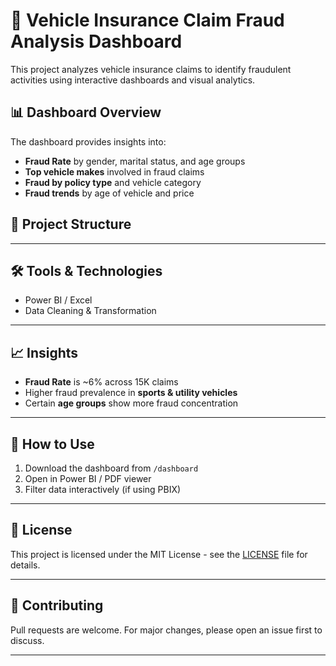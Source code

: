 # 🚗 Vehicle Insurance Claim Fraud Analysis Dashboard

This project analyzes vehicle insurance claims to identify fraudulent activities using interactive dashboards and visual analytics.

## 📊 Dashboard Overview
The dashboard provides insights into:
- **Fraud Rate** by gender, marital status, and age groups
- **Top vehicle makes** involved in fraud claims
- **Fraud by policy type** and vehicle category
- **Fraud trends** by age of vehicle and price



## 📁 Project Structure



---

## 🛠 Tools & Technologies
- Power BI / Excel
- Data Cleaning & Transformation

---

## 📈 Insights
- **Fraud Rate** is ~6% across 15K claims
- Higher fraud prevalence in **sports & utility vehicles**
- Certain **age groups** show more fraud concentration

---

## 📂 How to Use
1. Download the dashboard from `/dashboard`
2. Open in Power BI / PDF viewer
3. Filter data interactively (if using PBIX)

---

## 📜 License
This project is licensed under the MIT License - see the [LICENSE](LICENSE) file for details.

---

## 🤝 Contributing
Pull requests are welcome. For major changes, please open an issue first to discuss.

---
